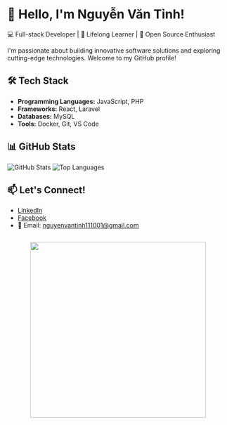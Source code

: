 # 👋 Hello, I'm Nguyễn Văn Tỉnh!

💻 Full-stack Developer | 🌱 Lifelong Learner | 🚀 Open Source Enthusiast

I'm passionate about building innovative software solutions and exploring cutting-edge technologies. Welcome to my GitHub profile!


## 🛠️ Tech Stack
- **Programming Languages:** JavaScript, PHP
- **Frameworks:** React, Laravel
- **Databases:** MySQL
- **Tools:** Docker, Git, VS Code

## 📊 GitHub Stats
![GitHub Stats](https://github-readme-stats.vercel.app/api?username=tinh1110&show_icons=true&theme=radical)
![Top Languages](https://github-readme-stats.vercel.app/api/top-langs/?username=tinh1110&layout=compact&theme=radical)

## 📫 Let's Connect!
- [LinkedIn]([https://linkedin.com/in/YourProfile](https://www.linkedin.com/in/nguy%E1%BB%85n-v%C4%83n-t%E1%BB%89nh-213038269/))
- [Facebook](https://facebook.com/Tinh.lk58)
- 📧 Email: nguyenvantinh111001@gmail.com


##
<div align="center">
<img src="https://media.giphy.com/media/qgQUggAC3Pfv687qPC/giphy.gif" width="400">
</div>
